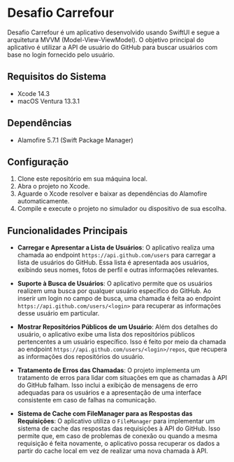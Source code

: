 # Desafio Carrefour

Desafio Carrefour é um aplicativo desenvolvido usando SwiftUI e segue a arquitetura MVVM (Model-View-ViewModel). O objetivo principal do aplicativo é utilizar a API de usuário do GitHub para buscar usuários com base no login fornecido pelo usuário.

## Requisitos do Sistema

- Xcode 14.3
- macOS Ventura 13.3.1

## Dependências

- Alamofire 5.7.1 (Swift Package Manager)

## Configuração

1. Clone este repositório em sua máquina local.
2. Abra o projeto no Xcode.
3. Aguarde o Xcode resolver e baixar as dependências do Alamofire automaticamente.
4. Compile e execute o projeto no simulador ou dispositivo de sua escolha.

## Funcionalidades Principais

- **Carregar e Apresentar a Lista de Usuários**: O aplicativo realiza uma chamada ao endpoint `https://api.github.com/users` para carregar a lista de usuários do GitHub. Essa lista é apresentada aos usuários, exibindo seus nomes, fotos de perfil e outras informações relevantes.

- **Suporte à Busca de Usuários**: O aplicativo permite que os usuários realizem uma busca por qualquer usuário específico do GitHub. Ao inserir um login no campo de busca, uma chamada é feita ao endpoint `https://api.github.com/users/<login>` para recuperar as informações desse usuário em particular.

- **Mostrar Repositórios Públicos de um Usuário**: Além dos detalhes do usuário, o aplicativo exibe uma lista dos repositórios públicos pertencentes a um usuário específico. Isso é feito por meio da chamada ao endpoint `https://api.github.com/users/<login>/repos`, que recupera as informações dos repositórios do usuário.

- **Tratamento de Erros das Chamadas**: O projeto implementa um tratamento de erros para lidar com situações em que as chamadas à API do GitHub falham. Isso inclui a exibição de mensagens de erro adequadas para os usuários e a apresentação de uma interface consistente em caso de falhas na comunicação.

- **Sistema de Cache com FileManager para as Respostas das Requisições**: O aplicativo utiliza o `FileManager` para implementar um sistema de cache das respostas das requisições à API do GitHub. Isso permite que, em caso de problemas de conexão ou quando a mesma requisição é feita novamente, o aplicativo possa recuperar os dados a partir do cache local em vez de realizar uma nova chamada à API.
